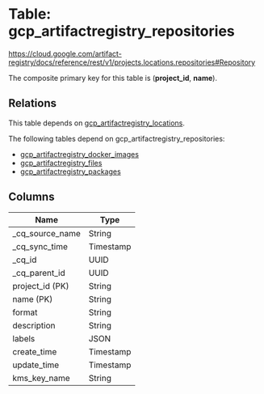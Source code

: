 # Table: gcp_artifactregistry_repositories

https://cloud.google.com/artifact-registry/docs/reference/rest/v1/projects.locations.repositories#Repository

The composite primary key for this table is (**project_id**, **name**).

## Relations

This table depends on [gcp_artifactregistry_locations](gcp_artifactregistry_locations).

The following tables depend on gcp_artifactregistry_repositories:
  - [gcp_artifactregistry_docker_images](gcp_artifactregistry_docker_images)
  - [gcp_artifactregistry_files](gcp_artifactregistry_files)
  - [gcp_artifactregistry_packages](gcp_artifactregistry_packages)

## Columns

| Name          | Type          |
| ------------- | ------------- |
|_cq_source_name|String|
|_cq_sync_time|Timestamp|
|_cq_id|UUID|
|_cq_parent_id|UUID|
|project_id (PK)|String|
|name (PK)|String|
|format|String|
|description|String|
|labels|JSON|
|create_time|Timestamp|
|update_time|Timestamp|
|kms_key_name|String|